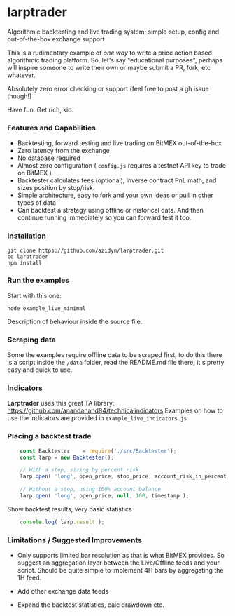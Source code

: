 
# larptrader
Algorithmic backtesting and live trading system; simple setup, config and out-of-the-box exchange support 

This is a rudimentary example of _one way_ to write a price action based algorithmic trading platform. So, let's say "educational purposes", perhaps will inspire
someone to write their own or maybe submit a PR, fork, etc whatever.

Absolutely zero error checking or support (feel free to post a gh issue though!)

Have fun. Get rich, kid.

### Features and Capabilities
- Backtesting, forward testing and live trading on BitMEX out-of-the-box
- Zero latency from the exchange
- No database required
- Almost zero configuration ( `config.js` requires a testnet API key to trade on BitMEX )
- Backtester calculates fees (optional), inverse contract PnL math, and sizes position by stop/risk.
- Simple architecture, easy to fork and your own ideas or pull in other types of data
- Can backtest a strategy using offline or historical data. And then continue running immediately so you can forward test it too.

### Installation

```
git clone https://github.com/azidyn/larptrader.git
cd larptrader
npm install
```

### Run the examples

Start with this one:

```
node example_live_minimal
```

Description of behaviour inside the source file.

### Scraping data

Some the examples require offline data to be scraped first, to do this there is a script inside the `/data` folder, read the README.md file there, it's pretty easy and quick to use.

### Indicators
**Larptrader** uses this great TA library: https://github.com/anandanand84/technicalindicators
Examples on how to use the indicators are provided in `example_live_indicators.js`


### Placing a backtest trade
```js
    const Backtester    = require('./src/Backtester');
    const larp = new Backtester();

    // With a stop, sizing by percent risk
    larp.open( 'long', open_price, stop_price, account_risk_in_percent, timestamp );

    // Without a stop, using 100% account balance
    larp.open( 'long', open_price, null, 100, timestamp );

```

Show backtest results, very basic statistics 
```js
    console.log( larp.result );
```

### Limitations / Suggested Improvements

- Only supports limited bar resolution as that is what BitMEX provides. So suggest an aggregation layer between the Live/Offline feeds and your script.
Should be quite simple to implement 4H bars by aggregating the 1H feed.

- Add other exchange data feeds

- Expand the backtest statistics, calc drawdown etc.